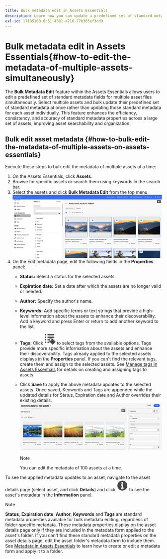 ```yaml
---
title: Bulk metadata edit in Assets Essentials
description: Learn how you can update a predefined set of standard metadata fields for multiple assets available on Assets Essentials simultaneously.
exl-id: 17185160-6c51-4581-a716-77b365ef3dd9
---
```

# Bulk metadata edit in Assets Essentials{#how-to-edit-the-metadata-of-multiple-assets-simultaneously}

The **Bulk Metadata Edit** feature within the Assets Essentials allows users to edit a predefined set of standard metadata fields for multiple asset files simultaneously. Select multiple assets and bulk update their predefined set of standard metadata at once rather than updating those standard metadata for each asset individually. This feature enhances the efficiency, consistency, and accuracy of standard metadata properties across a large set of assets, improving asset searchability and organization.  

## Bulk edit asset metadata {#how-to-bulk-edit-the-metadata-of-multiple-assets-on-assets-essentials}

Execute these steps to bulk edit the metadata of multiple assets at a time:

1. On the Assets Essentials, click **Assets**.
1. Browse for specific assets or search them using keywords in the search bar.   
1. Select the assets and click **Bulk Metadata Edit** from the top menu. 
![bulk-metadata-edit](/help/using/assets/bulk-metadata-edit1.png)
1. On the Edit metadata page, edit the following fields in the **Properties** panel: 
    * **Status:** Select a status for the selected assets.
    * **Expiration date:** Set a date after which the assets are no longer valid or needed. 
    * **Author:** Specify the author's name.
    * **Keywords:** Add specific terms or text strings that provide a high-level information about the assets to enhance their discoverability. Add a keyword and press Enter or return to add another keyword to the list.
    * **Tags:** Click ![tags icon](/help/using/assets/tags-icon.svg) to select tags from the available options. Tags provide more specific information about the assets and enhance their discoverability. Tags already applied to the selected assets displays in the **Properties** panel. If you can't find the relevant tags, create them and assign to the selected assets. See [Manage tags in Assets Essentials](/help/using/tagging-management.md) for details on creating and assigning tags to assets.
    * Click **Save** to apply the above metadata updates to the selected assets. Once saved, Keywords and Tags are appended while the updated details for Status, Expiration date and Author overrides their existing details. 
    ![save-bulk-metadata-edit-properties](/help/using/assets/save-bulk-metadata-edit-properties2.png)

        >[!NOTE]
        >
        >You can edit the metadata of 100 assets at a time.

To see the applied metadata updates to an asset, navigate to the asset details page (select asset, and click **Details**) and click ![](/help/using/assets/info-icon-solid-black.svg) to see the asset's metadata in the **Information** panel. 

>[!NOTE]
>
>**Status**, **Expiration date**, **Author**, **Keywords** and **Tags** are standard metadata properties available for bulk metadata editing, regardless of folder-specific metadata. These metadata properties display on the asset details page only if they are included in the metadata form applied to the asset's folder. If you can't find these standard metadata properties on the asset details page, edit the asset folder's metadata form to include them. See [Metadata in Assets Essentials](/help/using/metadata.md) to learn how to create or edit a metadata form and apply it to a folder.
